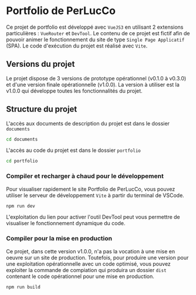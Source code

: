 # Portfolio de PerLucCo

Ce projet de portfolio est développé avec `VueJS3` en utilisant 2 extensions particulières : `VueRouter` et `DevTool`.
Le contenu de ce projet est fictif afin de pouvoir animer le fonctionnement du site de type `Single Page Applicatif` (SPA).
Le code d'exécution du projet est réalisé avec `Vite`.

## Versions du projet

Le projet dispose de 3 versions de prototype opérationnel (v0.1.0 à v0.3.0) et d'une version finale opérationnelle (v1.0.0).
La version à utiliser est la v1.0.0 qui développe toutes les fonctionnalités du projet.

## Structure du projet

L'accès aux documents de description du projet est dans le dossier `documents`

```sh
cd documents
```

L'accès au code du projet est dans le dossier `portfolio`

```sh
cd portfolio
```

### Compiler et recharger à chaud pour le développement

Pour visualiser rapidement le site Portfolio de PerLucCo, vous pouvez utiliser le serveur de développement `Vite` à partir du terminal de VSCode.
```sh
npm run dev
```
L'exploitation du lien pour activer l'outil DevTool peut vous permettre de visualiser le fonctionnement dynamique du code.

### Compiler pour la mise en production

Ce projet, dans cette version v1.0.0, n'a pas la vocation à une mise en oeuvre sur un site de production. Toutefois, pour produire une version pour une exploitation opérationnelle avec un code optimisé, vous pouvez exploiter la commande  de compiation qui produira un dossier `dist` contenant le code opérationnel pour une mise en production.
```sh
npm run build
```

